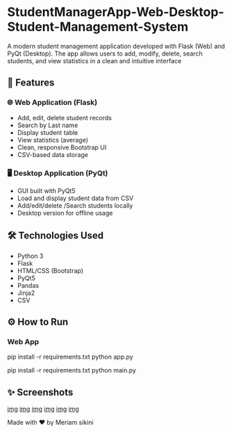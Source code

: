 # StudentManagerApp-Web-Desktop-Student-Management-System
A modern student management application developed with Flask (Web) and PyQt (Desktop). The app allows users to add, modify, delete, search students, and view statistics in a clean and intuitive interface
## 🚀 Features

### 🌐 Web Application (Flask)
- Add, edit, delete student records
- Search by Last name
- Display student table
- View statistics (average)
- Clean, responsive Bootstrap UI
- CSV-based data storage

### 🖥️ Desktop Application (PyQt)
- GUI built with PyQt5
- Load and display student data from CSV
- Add/edit/delete /Search students locally
- Desktop version for offline usage

## 🛠️ Technologies Used

- Python 3
- Flask
- HTML/CSS (Bootstrap)
- PyQt5
- Pandas
- Jinja2
- CSV

## ⚙️ How to Run

### Web App


pip install -r requirements.txt
python app.py


pip install -r requirements.txt
python main.py

## ✨ Screenshots
[img](https://github.com/Meriamsikini/StudentManagerApp-Web-Desktop-Student-Management-System/blob/main/Capture%20d'%C3%A9cran%202025-06-08%20202242.png?raw=true)
[img](https://github.com/Meriamsikini/StudentManagerApp-Web-Desktop-Student-Management-System/blob/main/Capture%20d'%C3%A9cran%202025-06-08%20202039.png?raw=true)
[img]()
[img]()
[img]()
[img]()

Made with ❤️ by Meriam sikini

